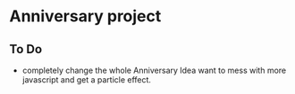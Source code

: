 # Anniversary project

## To Do
  + completely change the whole Anniversary Idea want to mess with more javascript and get a particle effect.
